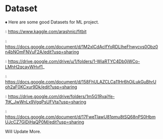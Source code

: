 # Dataset

♦️ Here are some good Datasets for ML project.

💧 https://www.kaggle.com/arashnic/fitbit

💧 https://docs.google.com/document/d/1M2xICdAclfYoRDLlheFhwycvs0Obz0n4bNOmFNVuF2A/edit?usp=sharing

💧 https://drive.google.com/drive/u/1/folders/1-WiaRTYC4Db0jWCo-LMhH2qcayWHvf1_ 

💧 https://docs.google.com/document/d/158FhULAZCLCa11Hr6hOiLukGuBhrUoh2aF0KCxur9Dk/edit?usp=sharing

💧 https://drive.google.com/drive/folders/1m5G1RyajYe-TtK_JwWnLx9VgqPsUFVta?usp=sharing

💧 https://docs.google.com/document/d/17FweTlawU81pmu8tSQ68nPS0HbmUJcCZ7GlDjHaQP0M/edit?usp=sharing

Will Update More.
